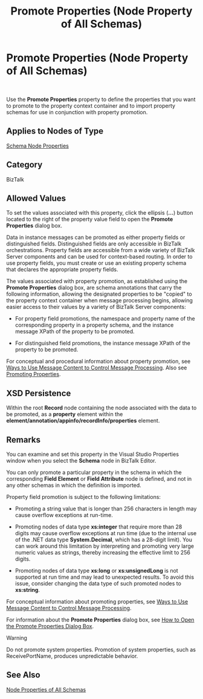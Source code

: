 ﻿---
title: Promote Properties (Node Property of All Schemas)
TOCTitle: Promote Properties (Node Property of All Schemas)
ms:assetid: 85921875-6286-4abb-a3ca-838237ec46aa
ms:mtpsurl: https://msdn.microsoft.com/library/Aa561182(v=BTS.80)
ms:contentKeyID: 51529418
ms.date: 08/30/2017
mtps_version: v=BTS.80
---

# Promote Properties (Node Property of All Schemas)

 

Use the **Promote Properties** property to define the properties that you want to promote to the property context container and to import property schemas for use in conjunction with property promotion.

## Applies to Nodes of Type

[Schema Node Properties](schema-node-properties.md)

## Category

BizTalk

## Allowed Values

To set the values associated with this property, click the ellipsis (**...**) button located to the right of the property value field to open the **Promote Properties** dialog box.

Data in instance messages can be promoted as either property fields or distinguished fields. Distinguished fields are only accessible in BizTalk orchestrations. Property fields are accessible from a wide variety of BizTalk Server components and can be used for context-based routing. In order to use property fields, you must create or use an existing property schema that declares the appropriate property fields.

The values associated with property promotion, as established using the **Promote Properties** dialog box, are schema annotations that carry the following information, allowing the designated properties to be "copied" to the property context container when message processing begins, allowing easier access to their values by a variety of BizTalk Server components:

  - For property field promotions, the namespace and property name of the corresponding property in a property schema, and the instance message XPath of the property to be promoted.

  - For distinguished field promotions, the instance message XPath of the property to be promoted.

For conceptual and procedural information about property promotion, see [Ways to Use Message Content to Control Message Processing](https://msdn.microsoft.com/library/aa561543\(v=bts.80\)). Also see [Promoting Properties](https://msdn.microsoft.com/library/aa561535\(v=bts.80\)).

## XSD Persistence

Within the root **Record** node containing the node associated with the data to be promoted, as a **property** element within the **element/annotation/appinfo/recordInfo/properties** element.

## Remarks

You can examine and set this property in the Visual Studio Properties window when you select the **Schema** node in BizTalk Editor.

You can only promote a particular property in the schema in which the corresponding **Field Element** or **Field Attribute** node is defined, and not in any other schemas in which the definition is imported.

Property field promotion is subject to the following limitations:

  - Promoting a string value that is longer than 256 characters in length may cause overflow exceptions at run-time.

  - Promoting nodes of data type **xs:integer** that require more than 28 digits may cause overflow exceptions at run time (due to the internal use of the .NET data type **System.Decimal**, which has a 28-digit limit). You can work around this limitation by interpreting and promoting very large numeric values as strings, thereby increasing the effective limit to 256 digits.

  - Promoting nodes of data type **xs:long** or **xs:unsignedLong** is not supported at run time and may lead to unexpected results. To avoid this issue, consider changing the data type of such promoted nodes to **xs:string**.

For conceptual information about promoting properties, see [Ways to Use Message Content to Control Message Processing](https://msdn.microsoft.com/library/aa561543\(v=bts.80\)).

For information about the **Promote Properties** dialog box, see [How to Open the Promote Properties Dialog Box](https://msdn.microsoft.com/library/aa559207\(v=bts.80\)).


> [!WARNING]
> <P>Do not promote system properties. Promotion of system properties, such as ReceivePortName, produces unpredictable behavior.</P>



## See Also

[Node Properties of All Schemas](node-properties-of-all-schemas.md)

